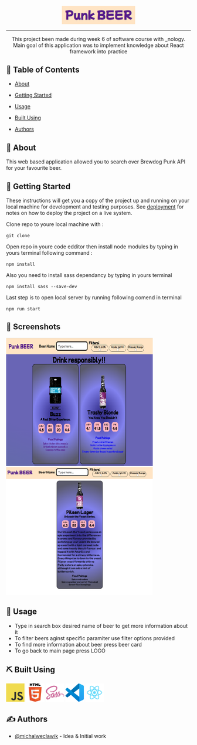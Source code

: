 <p align="center">
  <a href="" rel="noopener">
 <img width=200px  src="./src/images/LOGO.PNG" alt="Project logo"></a>
</p>

<div align="center">

</div>

---

<p align="center">This project been made during week 6 of software course with _nology. Main goal of this application was to implement knowledge about React framework into practice
    <br> 
</p>

## 📝 Table of Contents

- [About](#about)
- [Getting Started](#getting_started)

- [Usage](#usage)
- [Built Using](#built_using)

- [Authors](#authors)

## 🧐 About <a name = "about"></a>

This web based application allowed you to search over Brewdog Punk API for your favourite beer.

## 🏁 Getting Started <a name = "getting_started"></a>

These instructions will get you a copy of the project up and running on your local machine for development and testing purposes. See [deployment](#deployment) for notes on how to deploy the project on a live system.

Clone repo to youre local machine with :

```
git clone
```

Open repo in youre code edditor then install node modules by typing in yours terminal following command :

```
npm install
```

Also you need to install sass dependancy by typing in yours terminal

```
npm install sass --save-dev
```

Last step is to open local server by running following comend in terminal

```
npm run start
```

## 📸 Screenshots <a name = "screenshots"></a>

<div>
<img width=400px height=350px src="src\images\screenshot1.png" alt="Screenshots">
<img width=400px height=350px src="src\images\screenshot2.png" alt="Screenshots2">
</div>

## 🎈 Usage <a name="usage"></a>

- Type in search box desired name of beer to get more information about it
- To filter beers aginst specific paramiter use filter options provided
- To find more information about beer press beer card
- To go back to main page press LOGO

## ⛏️ Built Using <a name = "built_using"></a>

<div>

<img width=50px height=50px src="https://raw.githubusercontent.com/github/explore/80688e429a7d4ef2fca1e82350fe8e3517d3494d/topics/javascript/javascript.png" alt="JS">
<img width=50px height=50px src="https://raw.githubusercontent.com/github/explore/80688e429a7d4ef2fca1e82350fe8e3517d3494d/topics/html/html.png" alt="HTML">
<img width=50px height=50px src="https://raw.githubusercontent.com/github/explore/80688e429a7d4ef2fca1e82350fe8e3517d3494d/topics/sass/sass.png" alt="SASS">
<img width=50px height=50px src="https://raw.githubusercontent.com/github/explore/80688e429a7d4ef2fca1e82350fe8e3517d3494d/topics/visual-studio-code/visual-studio-code.png" alt="VS">
<img width=50px height=50px src="https://raw.githubusercontent.com/github/explore/80688e429a7d4ef2fca1e82350fe8e3517d3494d/topics/react/react.png" alt="VS">
</div>

## ✍️ Authors <a name = "authors"></a>

- [@michalweclawik](https://github.com/michalweclawik) - Idea & Initial work
